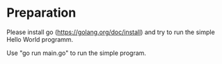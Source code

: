 # Preparation

Please install go (https://golang.org/doc/install) and try to run the simple Hello World programm.

Use "go run main.go" to run the simple program.